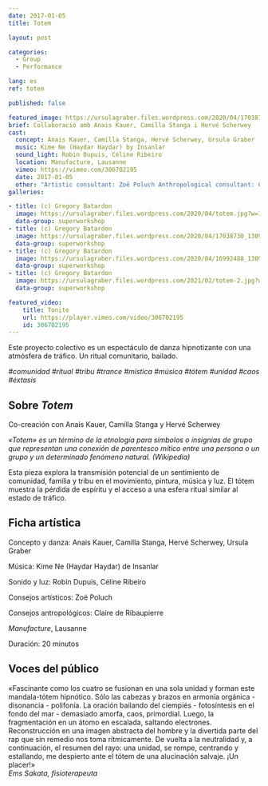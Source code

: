 ```yaml
---
date: 2017-01-05
title: Totem

layout: post

categories:
  - Group
  - Performance

lang: es
ref: totem

published: false

featured_image: https://ursulagraber.files.wordpress.com/2020/04/17038757_1309926282406530_5896639958045333217_o.jpg?w=500&fit=crop
brief: Collaboració amb Anais Kauer, Camilla Stanga i Hervé Scherwey
cast:
  concept: Anais Kauer, Camilla Stanga, Hervé Scherwey, Ursula Graber
  music: Kime Ne (Haydar Haydar) by Insanlar
  sound_light: Robin Dupuis, Céline Ribeiro
  location: Manufacture, Lausanne
  vimeo: https://vimeo.com/306702195
  date: 2017-01-05
  other: "Artistic consultant: Zoë Poluch Anthropological consultant: Claire de Ribaupierre"
galleries:

- title: (c) Gregory Batardon
  image: https://ursulagraber.files.wordpress.com/2020/04/totem.jpg?w=1024&fit=crop
  data-group: superworkshop
- title: (c) Gregory Batardon
  image: https://ursulagraber.files.wordpress.com/2020/04/17038730_1309926322406526_3742290833211252186_o.jpg?w=1024&fit=crop
  data-group: superworkshop
- title: (c) Gregory Batardon
  image: https://ursulagraber.files.wordpress.com/2020/04/16992488_1309926459073179_8615874270323999413_o.jpg?w=2000&fit=crop
  data-group: superworkshop
- title: (c) Gregory Batardon
  image: https://ursulagraber.files.wordpress.com/2021/02/totem-2.jpg?w=2000&fit=crop
  data-group: superworkshop

featured_video:
    title: Tonite
    url: https://player.vimeo.com/video/306702195
    id: 306702195
---
```



<!-- [![Totem](https://i.vimeocdn.com/video/746500438_640.jpg)](https://player.vimeo.com/video/306702195) -->

Este proyecto colectivo es un espectáculo de danza hipnotizante con una atmósfera de tráfico. Un ritual comunitario, bailado.

*#comunidad #ritual #tribu #trance #mística #música #tótem #unidad #caos #éxtasis*


<!--plop-->

## Sobre *Totem*

Co-creación con Anais Kauer, Camilla Stanga y Hervé Scherwey

<i>«Totem» es un término de la etnología para símbolos o insignias de grupo que representan una conexión de parentesco mítico entre una persona o un grupo y un determinado fenómeno natural. (Wikipedia) </i>

Esta pieza explora la transmisión potencial de un sentimiento de comunidad, familia y tribu en el movimiento, pintura, música y luz. El tótem muestra la pérdida de espíritu y el acceso a una esfera ritual similar al estado de tráfico.


<!--plop-->

## Ficha artística


Concepto y danza: Anais Kauer, Camilla Stanga, Hervé Scherwey, Ursula Graber

Música: Kime Ne (Haydar Haydar) de Insanlar

Sonido y luz: Robin Dupuis, Céline Ribeiro

Consejos artísticos: Zoë Poluch

Consejos antropológicos: Claire de Ribaupierre

<i>Manufacture</i>, Lausanne

Duración: 20 minutos

## Voces del público

 «Fascinante como los cuatro se fusionan en una sola unidad y forman este mandala-tótem hipnótico. Sólo las cabezas y brazos en armonía orgánica - disonancia - polifonía. La oración bailando del ciempiés - fotosíntesis en el fondo del mar - demasiado amorfa, caos, primordial. Luego, la fragmentación en un átomo en escalada, saltando electrones. Reconstrucción en una imagen abstracta del hombre y la divertida parte del rap que sin remedio nos toma rítmicamente. De vuelta a la neutralidad y, a continuación, el resumen del rayo: una unidad, se rompe, centrando y estallando, me despierto ante el tótem de una alucinación salvaje. ¡Un placer!»
<br>
<i>Ems Sakata, fisioterapeuta</i>
